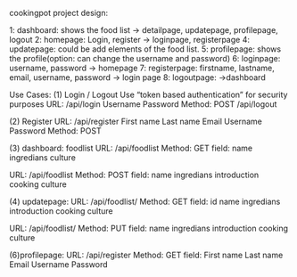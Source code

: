 cookingpot project design:

1: dashboard:  shows the food list -> detailpage, updatepage, profilepage, logout
2: homepage: Login, register -> loginpage, registerpage
4: updatepage: could be add elements of the food list.
5: profilepage: shows the profile(option: can change the username and password)
6: loginpage: username, password -> homepage
7: registerpage: firstname, lastname, email, username, password -> login page
8: logoutpage: ->dashboard


Use Cases:
(1) Login / Logout
Use “token based authentication” for security purposes
URL: /api/login
Username
Password
Method: POST
/api/logout

(2) Register
URL: /api/register
First name
Last name
Email
Username
Password
Method: POST

(3) dashboard:
foodlist
URL: /api/foodlist
Method: GET
field:
  name
  ingredians
  culture

URL: /api/foodlist
Method: POST
field:
  name
  ingredians
  introduction
  cooking
  culture

(4) updatepage:
URL: /api/foodlist/<id>
Method: GET
field:
  id
  name
  ingredians
  introduction
  cooking
  culture


URL: /api/foodlist/<id>
Method: PUT
field:
name
ingredians
introduction
cooking
culture


(6)profilepage:
URL: /api/register
Method: GET
field:
First name
Last name
Email
Username
Password
